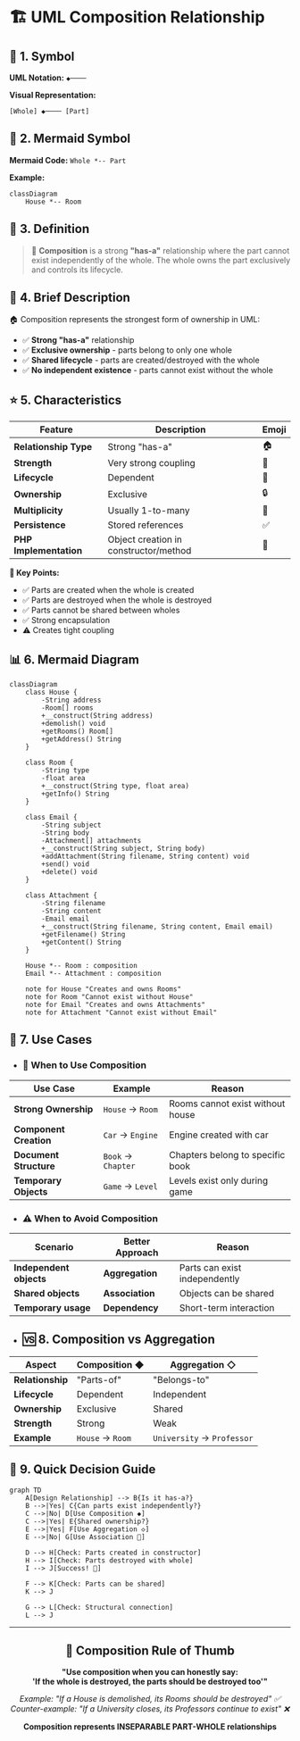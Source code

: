 # 🏗️ UML Composition Relationship

## 📐 1. Symbol
**UML Notation:** `◆────`

**Visual Representation:**
```
[Whole] ◆──── [Part]
```

## 🔄 2. Mermaid Symbol
**Mermaid Code:** `Whole *-- Part`

**Example:**
```mermaid
classDiagram
    House *-- Room
```

## 📖 3. Definition
> 🎯 **Composition** is a strong **"has-a"** relationship where the part cannot exist independently of the whole. The whole owns the part exclusively and controls its lifecycle.

## 📝 4. Brief Description
🏠 Composition represents the strongest form of ownership in UML:

- ✅ **Strong "has-a"** relationship
- ✅ **Exclusive ownership** - parts belong to only one whole
- ✅ **Shared lifecycle** - parts are created/destroyed with the whole
- ✅ **No independent existence** - parts cannot exist without the whole

## ⭐ 5. Characteristics

| Feature | Description | Emoji |
|---------|-------------|--------|
| **Relationship Type** | Strong "has-a" | 🏠 |
| **Strength** | Very strong coupling | 💪 |
| **Lifecycle** | Dependent | 🔗 |
| **Ownership** | Exclusive | 🔒 |
| **Multiplicity** | Usually 1-to-many | 🔢 |
| **Persistence** | Stored references | ✅ |
| **PHP Implementation** | Object creation in constructor/method | 🐘 |

**🎯 Key Points:**
- ✅ Parts are created when the whole is created
- ✅ Parts are destroyed when the whole is destroyed
- ✅ Parts cannot be shared between wholes
- ✅ Strong encapsulation
- ⚠️ Creates tight coupling

## 📊 6. Mermaid Diagram

```mermaid
classDiagram
    class House {
        -String address
        -Room[] rooms
        +__construct(String address)
        +demolish() void
        +getRooms() Room[]
        +getAddress() String
    }
    
    class Room {
        -String type
        -float area
        +__construct(String type, float area)
        +getInfo() String
    }
    
    class Email {
        -String subject
        -String body
        -Attachment[] attachments
        +__construct(String subject, String body)
        +addAttachment(String filename, String content) void
        +send() void
        +delete() void
    }
    
    class Attachment {
        -String filename
        -String content
        -Email email
        +__construct(String filename, String content, Email email)
        +getFilename() String
        +getContent() String
    }
    
    House *-- Room : composition
    Email *-- Attachment : composition
    
    note for House "Creates and owns Rooms"
    note for Room "Cannot exist without House"
    note for Email "Creates and owns Attachments"
    note for Attachment "Cannot exist without Email"
```

## 🚀 7. Use Cases

- ### 🎯 When to Use Composition

| Use Case | Example | Reason |
|----------|---------|--------|
| **Strong Ownership** | `House` → `Room` | Rooms cannot exist without house |
| **Component Creation** | `Car` → `Engine` | Engine created with car |
| **Document Structure** | `Book` → `Chapter` | Chapters belong to specific book |
| **Temporary Objects** | `Game` → `Level` | Levels exist only during game |

- ### ⚠️ When to Avoid Composition

| Scenario | Better Approach | Reason |
|----------|----------------|--------|
| **Independent objects** | **Aggregation** | Parts can exist independently |
| **Shared objects** | **Association** | Objects can be shared |
| **Temporary usage** | **Dependency** | Short-term interaction |

- ## 🆚 8. Composition vs Aggregation

| Aspect | Composition ◆ | Aggregation ◇ |
|--------|---------------|---------------|
| **Relationship** | "Parts-of" | "Belongs-to" |
| **Lifecycle** | Dependent | Independent |
| **Ownership** | Exclusive | Shared |
| **Strength** | Strong | Weak |
| **Example** | `House` → `Room` | `University` → `Professor` |

## 🎯 9. Quick Decision Guide

```mermaid
graph TD
    A[Design Relationship] --> B{Is it has-a?}
    B -->|Yes| C{Can parts exist independently?}
    C -->|No| D[Use Composition ◆]
    C -->|Yes| E{Shared ownership?}
    E -->|Yes| F[Use Aggregation ◇]
    E -->|No| G[Use Association 🤝]
    
    D --> H[Check: Parts created in constructor]
    H --> I[Check: Parts destroyed with whole]
    I --> J[Success! 🚀]
    
    F --> K[Check: Parts can be shared]
    K --> J
    
    G --> L[Check: Structural connection]
    L --> J
```

---

<div align="center">

## 🎯 **Composition Rule of Thumb**

**"Use composition when you can honestly say:  
'If the whole is destroyed, the parts should be destroyed too'"**

*Example: "If a House is demolished, its Rooms should be destroyed" ✅  
Counter-example: "If a University closes, its Professors continue to exist" ❌*

**Composition represents INSEPARABLE PART-WHOLE relationships**

</div>